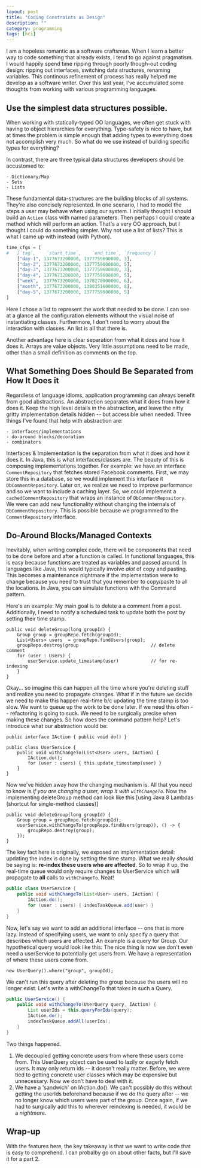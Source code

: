 ```yaml
---
layout: post
title: "Coding Constraints as Design"
description: ""
category: programming
tags: [hci]
---
```


I am a hopeless romantic as a software craftsman. When I learn a better way to
code something that already exists, I tend to go against pragmatism. I would
happily spend time ripping through poorly though-out coding design: ripping
out interfaces, switching data structures, renaming variables. This continous
refinement of process has really helped me develop as a software writer. Over
this last year, I've accumulated some thoughts from working with various
programming languages.

## Use the simplest data structures possible.
When working with statically-typed OO languages, we often get stuck with
having to object hierarchies for everything. Type-safety is nice to have, but
at times the problem is simple enough that adding types to everything does not
accomplish very much. So what do we use instead of building specific types for
everything?

In contrast, there are three typical data structures developers should be
accustomed to:

    - Dictionary/Map
    - Sets
    - Lists

These fundamental data-structures are the building blocks of all systems.
They're also concisely represented. In one scenario, I had to model the steps
a user may behave when using our system. I initially thought I should build an
`Action` class with named parameters. Then perhaps I could create a method
which will perform an action. That's a very OO approach, but I thought I could
do something simpler. Why not use a list of lists? This is what I came up with
instead (with Python).

```python
time_cfgs = [
#   [`tag`,    `start_time`,    `end_time`, `frequency`]
    ["day-1", 1377673200000, 1377759600000, 3],
    ["day-2", 1377673200000, 1377759600000, 5],
    ["day-3", 1377673200000, 1377759600000, 3],
    ["day-4", 1377673200000, 1377759600000, 5],
    ["week",  1377673200000, 1378278000000, 6],
    ["month", 1377673200000, 1380351600000, 8],
    ["day-5", 1377673200000, 1377759600000, 5]
]
```

Here I chose a list to represent the work that needed to be done. I can see at
a glance all the configuration elements without the visual noise of
instantiating classes. Furthermore, I don't need to worry about the
interaction with classes. An list is all that there is.

Another advantage here is clear separation from what it does and how it does
it. Arrays are value objects. Very little assumptions need to be made, other
than a small definition as comments on the top.

## What Something Does Should Be Separated from How It Does it
Regardless of language idioms, application programming can always benefit from
good abstractions. An abstraction separates what it does from how it does it.
Keep the high level details in the abstraction, and leave the nitty gritty
implementation details hidden -- but accessible when needed. Three things I've
found that help with abstraction are:

    - interfaces/implementations
    - do-around blocks/decoration
    - combinators

Interfaces & Implementation is the separation from what it does and how it
does it. In Java, this is what interfaces/classes are. The beauty of this is
composing implementations together. For example: we have an interface
`CommentRepository` that fetches stored Facebook comments. First, we may store
this in a database, so we would implement this interface it
`DbCommentRepository`. Later on, we realize we need to improve performance and
so we want to include a caching layer. So, we could implement a
`cachedCommentRepository` that wraps an instance of `DbCommentRepository`. We
were can add new functionality without changing the internals of
`DbCommentRepository`. This is possible because we programmed to the
`CommentRepository` interface.

## Do-Around Blocks/Managed Contexts
Inevitably, when writing complex code, there will be components that need to
be done before and after a function is called. In functional languages, this
is easy because functions are treated as variables and passed around. In
languages like Java, this would typically involve *alot* of copy and pasting.
This becomes a maintenance nightmare if the implementation were to change
because you need to trust that you remember to copy/paste to all the
locations. In Java, you can simulate functions with the Command pattern.

Here's an example. My main goal is to delete a a comment from a post.
Additionally, I need to notify a scheduled task to update both the post by
setting their time stamp.

```
public void deleteGroup(long groupId) {
    Group group = groupRepo.fetch(groupId);
    List<Users> users  = groupRepo.findUsers(group);
    groupRepo.destroy(group                           // delete comment
    for (user : Users) {
        userService.update_timestamp(user)            // for re-indexing
    }
}
```

Okay... so imagine this can happen all the time where you're deleting stuff
and realize you need to propagate changes. What if in the future we decide we
need to make this happen real-time b/c updating the time stamp is too slow. We
want to queue up the work to be done later. If we need this often --
refactoring is going to suck. We need to be surgically precise when making
these changes. So how does the command pattern help? Let's introduce what our
abstraction would be:

```
public interface IAction { public void do() }

public class UserService {
    public void withChangeTo(List<User> users, IAction) {
        IAction.do();
        for (user : users) { this.update_timestamp(user) }
    }
}
```

Now we've hidden away how the changing mechanism is. All that you need to know
is *if you are changing a user, wrap it with `withChangeTo`*. Now the
implementing deleteGroup method can look like this [using Java 8 Lambdas
(shortcut for single-method classes)]

```
public void deleteGroup(long groupId) {
    Group group = groupRepo.fetch(groupId);
    userService.withChangeTo(groupRepo.findUsers(group)), () -> {
        groupRepo.destroy(group);
    });
}
```

The key fact here is originally, we exposed an implementation detail: updating
the index is done by setting the time stamp. What we really *should* be saying
is: **re-index these users who are affected**. So to wrap it up, the real-time
queue would only require changes to UserService which will propagate to
**all** calls to `withChangeTo`. Neat!

```java
public class UserService {
    public void withChangeTo(List<User> users, IAction) {
        IAction.do();
        for (user : users) { indexTaskQueue.add(user) }
    }
}
```

Now, let's say we want to add an additional interface -- one that is more
lazy. Instead of specifying users, we want to only specify a query that
describes which users are affected. An example is a query for Group. Our
hypothetical query would look like this: The nice thing is now we don't even
need a userService to potentially get users from. We have a representation of
where these users come from.

```
new UserQuery().where("group", groupId);
```

We can't run this query after deleting the group because the users will no
longer exist. Let's write a withChangeTo that takes in such a Query.

```java
public UserService() {
    public void withChangeTo(UserQuery query, IAction) {
        List userIds = this.queryForIds(query);
        IAction.do();
        indexTaskQueue.addAll(userIds);
    }
}
```

Two things happened. 
1. We decoupled getting concrete users from where these users come from. This
   UserQuery object can be used to lazily or eagerly fetch users. It may only
   return ids -- it doesn't really matter. Before, we were tied to getting
   concrete user classes which may be expensive but unnecessary. Now we don't
   have to deal with it.
2. We have a 'sandwich' on IAction.do(). We can't possibly do this without
   getting the userIds beforehand because if we do the query after -- we no
   longer know which users were part of the group. Once again, if we had to
   surgically add this to wherever reindexing is needed, it would be a
   *nightmare*.

## Wrap-up
With the features here, the key takeaway is that we want to write code that is
easy to comprehend. I can probalby go on about other facts, but I'll save it
for a part 2.
